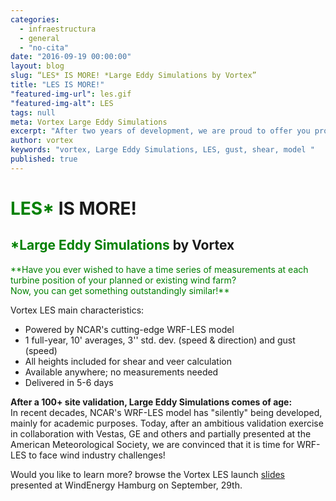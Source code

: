 ```yaml
---
categories: 
  - infraestructura
  - general
  - "no-cita"
date: "2016-09-19 00:00:00"
layout: blog
slug: “LES* IS MORE! *Large Eddy Simulations by Vortex”
title: "LES IS MORE!"
"featured-img-url": les.gif
"featured-img-alt": LES
tags: null
meta: Vortex Large Eddy Simulations
excerpt: "After two years of development, we are proud to offer you probably the most measurement-like set of synthetic wind time series currently available on the market"
author: vortex
keywords: "vortex, Large Eddy Simulations, LES, gust, shear, model "
published: true
---
```


# <span style="color:green"> LES*</span> IS MORE! 

## <span style="color:green"> *Large Eddy Simulations</span> by Vortex

<span style="color:green"> 
**Have you ever wished to have a time series of measurements at each turbine position of your planned or existing wind farm? <br>
Now, you can get something outstandingly similar!**</span>

Vortex LES main characteristics:
<ul>
<li> Powered by NCAR's cutting-edge WRF-LES model</li>
<li> 1 full-year, 10' averages, 3'' std. dev. (speed & direction) and gust (speed)</li>
<li> All heights included for shear and veer calculation</li>
<li> Available anywhere; no measurements needed</li>
<li> Delivered in 5-6 days </li>
</ul>

**After a 100+ site validation, Large Eddy Simulations comes of age:**<br>
In recent decades, NCAR's WRF-LES model has "silently" being developed, mainly for academic purposes. Today, after an ambitious validation exercise in collaboration with Vestas, GE and others and partially presented at the American Meteorological Society, we are convinced that it is time for WRF-LES to face wind industry challenges!

Would you like to learn more? browse the Vortex LES launch <a href="http://www.vortexfdc.com/les-is-more">slides</a> presented at WindEnergy Hamburg on September, 29th.
